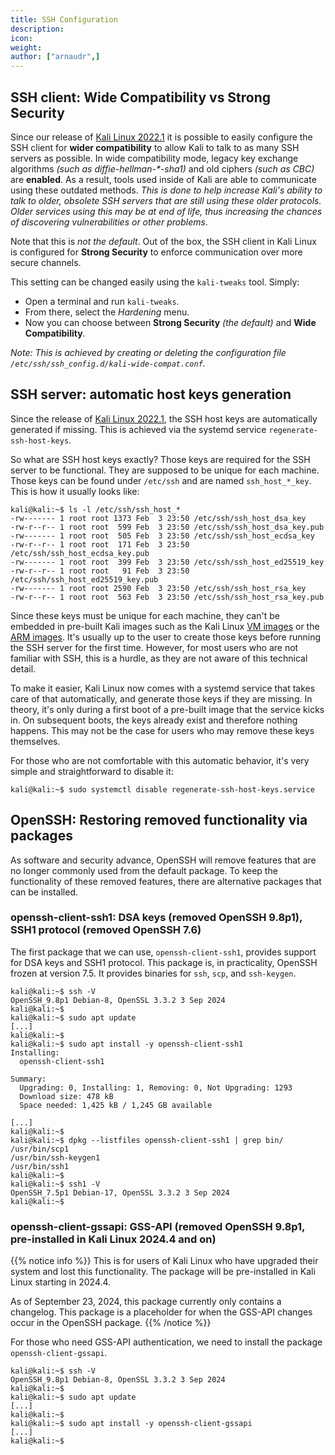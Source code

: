 ```yaml
---
title: SSH Configuration
description:
icon:
weight:
author: ["arnaudr",]
---
```


## SSH client: Wide Compatibility vs Strong Security

Since our release of [Kali Linux 2022.1](/blog/kali-linux-2022-1-release/) it is possible to easily configure the SSH client for **wider compatibility** to allow Kali to talk to as many SSH servers as possible. In wide compatibility mode, legacy key exchange algorithms _(such as diffie-hellman-*-sha1)_ and old ciphers _(such as CBC)_ are **enabled**. As a result, tools used inside of Kali are able to communicate using these outdated methods. _This is done to help increase Kali's ability to talk to older, obsolete SSH servers that are still using these older protocols. Older services using this may be at end of life, thus increasing the chances of discovering vulnerabilities or other problems_.

Note that this is _not the default_. Out of the box, the SSH client in Kali Linux is configured for **Strong Security** to enforce communication over more secure channels.

This setting can be changed easily using the `kali-tweaks` tool. Simply:

- Open a terminal and run `kali-tweaks`. 
- From there, select the _Hardening_ menu.
- Now you can choose between **Strong Security** _(the default)_ and **Wide Compatibility**.

_Note: This is achieved by creating or deleting the configuration file `/etc/ssh/ssh_config.d/kali-wide-compat.conf`._

## SSH server: automatic host keys generation

Since the release of [Kali Linux 2022.1](/blog/kali-linux-2022-1-release/), the SSH host keys are automatically generated if missing. This is achieved via the systemd service `regenerate-ssh-host-keys`.

So what are SSH host keys exactly? Those keys are required for the SSH server to be functional. They are supposed to be unique for each machine. Those keys can be found under `/etc/ssh` and are named `ssh_host_*_key`. This is how it usually looks like:

```console
kali@kali:~$ ls -l /etc/ssh/ssh_host_*
-rw------- 1 root root 1373 Feb  3 23:50 /etc/ssh/ssh_host_dsa_key
-rw-r--r-- 1 root root  599 Feb  3 23:50 /etc/ssh/ssh_host_dsa_key.pub
-rw------- 1 root root  505 Feb  3 23:50 /etc/ssh/ssh_host_ecdsa_key
-rw-r--r-- 1 root root  171 Feb  3 23:50 /etc/ssh/ssh_host_ecdsa_key.pub
-rw------- 1 root root  399 Feb  3 23:50 /etc/ssh/ssh_host_ed25519_key
-rw-r--r-- 1 root root   91 Feb  3 23:50 /etc/ssh/ssh_host_ed25519_key.pub
-rw------- 1 root root 2590 Feb  3 23:50 /etc/ssh/ssh_host_rsa_key
-rw-r--r-- 1 root root  563 Feb  3 23:50 /etc/ssh/ssh_host_rsa_key.pub
```

Since these keys must be unique for each machine, they can't be embedded in pre-built Kali images such as the Kali Linux [VM images](/get-kali/#kali-virtual-machines) or the [ARM images](/get-kali/#kali-arm). It's usually up to the user to create those keys before running the SSH server for the first time. However, for most users who are not familiar with SSH, this is a hurdle, as they are not aware of this technical detail.

To make it easier, Kali Linux now comes with a systemd service that takes care of that automatically, and generate those keys if they are missing. In theory, it's only during a first boot of a pre-built image that the service kicks in. On subsequent boots, the keys already exist and therefore nothing happens. This may not be the case for users who may remove these keys themselves.

For those who are not comfortable with this automatic behavior, it's very simple and straightforward to disable it:

```console
kali@kali:~$ sudo systemctl disable regenerate-ssh-host-keys.service
```

## OpenSSH: Restoring removed functionality via packages

As software and security advance, OpenSSH will remove features that are no longer commonly used from the default package. To keep the functionality of these removed features, there are alternative packages that can be installed.

### openssh-client-ssh1: DSA keys (removed OpenSSH 9.8p1), SSH1 protocol (removed OpenSSH 7.6)

The first package that we can use, `openssh-client-ssh1`, provides support for DSA keys and SSH1 protocol. This package is, in practicality, OpenSSH frozen at version 7.5. It provides binaries for `ssh`, `scp`, and `ssh-keygen`.

```console
kali@kali:~$ ssh -V
OpenSSH_9.8p1 Debian-8, OpenSSL 3.3.2 3 Sep 2024
kali@kali:~$
kali@kali:~$ sudo apt update
[...]
kali@kali:~$
kali@kali:~$ sudo apt install -y openssh-client-ssh1
Installing:
  openssh-client-ssh1

Summary:
  Upgrading: 0, Installing: 1, Removing: 0, Not Upgrading: 1293
  Download size: 478 kB
  Space needed: 1,425 kB / 1,245 GB available

[...]
kali@kali:~$
kali@kali:~$ dpkg --listfiles openssh-client-ssh1 | grep bin/
/usr/bin/scp1
/usr/bin/ssh-keygen1
/usr/bin/ssh1
kali@kali:~$
kali@kali:~$ ssh1 -V
OpenSSH_7.5p1 Debian-17, OpenSSL 3.3.2 3 Sep 2024
kali@kali:~$
```

### openssh-client-gssapi: GSS-API (removed OpenSSH 9.8p1, pre-installed in Kali Linux 2024.4 and on)

{{% notice info %}}
This is for users of Kali Linux who have upgraded their system and lost this functionality. The package will be pre-installed in Kali Linux starting in 2024.4.

As of September 23, 2024, this package currently only contains a changelog. This package is a placeholder for when the GSS-API changes occur in the OpenSSH package.
{{% /notice %}}

For those who need GSS-API authentication, we need to install the package `openssh-client-gssapi`.

```console
kali@kali:~$ ssh -V
OpenSSH_9.8p1 Debian-8, OpenSSL 3.3.2 3 Sep 2024
kali@kali:~$
kali@kali:~$ sudo apt update
[...]
kali@kali:~$
kali@kali:~$ sudo apt install -y openssh-client-gssapi
[...]
kali@kali:~$
```

